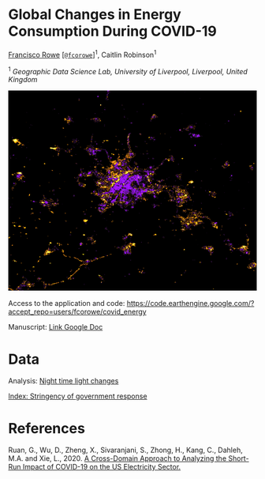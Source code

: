# Global Changes in Energy Consumption During COVID-19

[Francisco Rowe](http://www.franciscorowe.com) [[`@fcorowe`](http://twitter.com/fcorowe)]<sup>1</sup>, Caitlin Robinson<sup>1</sup>

<sup>1</sup> *Geographic Data Science Lab, University of Liverpool, Liverpool, United Kingdom*

![](figs/Wuhan_Dec2019_Jan2020.tif)

Access to the application and code: https://code.earthengine.google.com/?accept_repo=users/fcorowe/covid_energy

Manuscript: [Link Google Doc](https://docs.google.com/document/d/16yfj-mQDofC43qAfZ6NrvdFOvoaINJ4V_lJV4X7ZafY/edit)

# Data

Analysis: 
[Night time light changes](https://docs.google.com/presentation/d/1uIEpqh5ksxR_EQAANKzo1llwAbKQPg8VwI9uGqFiCNU/edit#slide=id.p6)

[Index: Stringency of government response](https://docs.google.com/presentation/d/1-DbRcIJzy0QAyOLzEhcV44P_jFEZLPv7HZpxbWU9HrA/edit#slide=id.p3)

# References

Ruan, G., Wu, D., Zheng, X., Sivaranjani, S., Zhong, H., Kang, C., Dahleh, M.A. and Xie, L., 2020. [A Cross-Domain Approach to Analyzing the Short-Run Impact of COVID-19 on the US Electricity Sector.](http://www.enerarxiv.org/thesis/1594622565.pdf)

